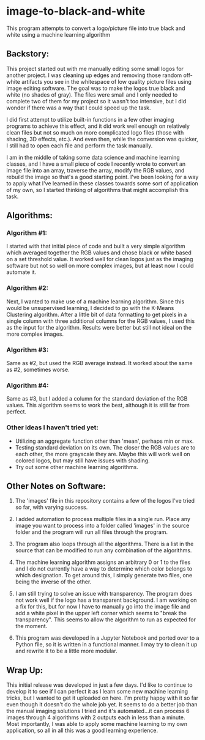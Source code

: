 # image-to-black-and-white
This program attempts to convert a logo/picture file into true black and white using a machine learning algorithm

## Backstory:

This project started out with me manually editing some small logos for another project. I was cleaning up edges and removing those random off-white artifacts you see in the whitespace of low quality picture files using image editing software. The goal was to make the logos true black and white (no shades of gray). The files were small and I only needed to complete two of them for my project so it wasn't too intensive, but I did wonder if there was a way that I could speed up the task.

I did first attempt to utilize built-in functions in a few other imaging programs to achieve this effect, and it did work well enough on relatively clean files but not so much on more complicated logo files (those with shading, 3D effects, etc.). And even then, while the conversion was quicker, I still had to open each file and perform the task manually.

I am in the middle of taking some data science and machine learning classes, and I have a small piece of code I recently wrote to convert an image file into an array, traverse the array, modify the RGB values, and rebuild the image so that's a good starting point. I've been looking for a way to apply what I've learned in these classes towards some sort of application of my own, so I started thinking of algorithms that might accomplish this task.

## Algorithms:

### Algorithm #1:
I started with that initial piece of code and built a very simple algorithm which averaged together the RGB values and chose black or white based on a set threshold value. It worked well for clean logos just as the imaging software but not so well on more complex images, but at least now I could automate it.

### Algorithm #2:
Next, I wanted to make use of a machine learning algorithm. Since this would be unsupervised learning, I decided to go with the K-Means Clustering algorithm. After a little bit of data formatting to get pixels in a single column with three additional columns for the RGB values, I used this as the input for the algorithm. Results were better but still not ideal on the more complex images.

### Algorithm #3:
Same as #2, but used the RGB average instead. It worked about the same as #2, sometimes worse.

### Algorithm #4:
Same as #3, but I added a column for the standard deviation of the RGB values. This algorithm seems to work the best, although it is still far from perfect.

### Other ideas I haven't tried yet:
- Utilizing an aggregate function other than 'mean', perhaps min or max.
- Testing standard deviation on its own. The closer the RGB values are to each other, the more grayscale they are. Maybe this will work well on colored logos, but may still have issues with shading.
- Try out some other machine learning algorithms.

## Other Notes on Software:

1. The 'images' file in this repository contains a few of the logos I've tried so far, with varying success.

2. I added automation to process multiple files in a single run. Place any image you want to process into a folder called 'images' in the source folder and the program will run all files through the program.

3. The program also loops through all the algorithms. There is a list in the source that can be modified to run any combination of the algorithms.

4. The machine learning algorithm assigns an arbitrary 0 or 1 to the files and I do not currently have a way to determine which color belongs to which designation. To get around this, I simply generate two files, one being the inverse of the other.

5. I am still trying to solve an issue with transparency. The program does not work well if the logo has a transparent background. I am working on a fix for this, but for now I have to manually go into the image file and add a white pixel in the upper left corner which seems to "break the transparency". This seems to allow the algorithm to run as expected for the moment.

6. This program was developed in a Jupyter Notebook and ported over to a Python file, so it is written in a functional manner. I may try to clean it up and rewrite it to be a little more modular.

## Wrap Up:
This initial release was developed in just a few days. I'd like to continue to develop it to see if I can perfect it as I learn some new machine learning tricks, but I wanted to get it uploaded on here. I'm pretty happy with it so far even though it doesn't do the whole job yet. It seems to do a better job than the manual imaging solutions I tried and it's automated...it can process 6 images through 4 algorithms with 2 outputs each in less than a minute. Most importantly, I was able to apply some machine learning to my own application, so all in all this was a good learning experience.
